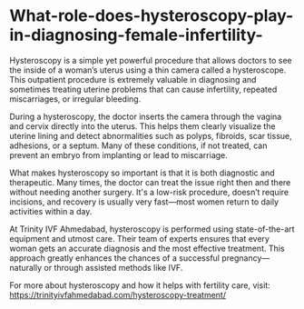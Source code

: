 # What-role-does-hysteroscopy-play-in-diagnosing-female-infertility-

Hysteroscopy is a simple yet powerful procedure that allows doctors to see the inside of a woman’s uterus using a thin camera called a hysteroscope. This outpatient procedure is extremely valuable in diagnosing and sometimes treating uterine problems that can cause infertility, repeated miscarriages, or irregular bleeding.

During a hysteroscopy, the doctor inserts the camera through the vagina and cervix directly into the uterus. This helps them clearly visualize the uterine lining and detect abnormalities such as polyps, fibroids, scar tissue, adhesions, or a septum. Many of these conditions, if not treated, can prevent an embryo from implanting or lead to miscarriage.

What makes hysteroscopy so important is that it is both diagnostic and therapeutic. Many times, the doctor can treat the issue right then and there without needing another surgery. It's a low-risk procedure, doesn’t require incisions, and recovery is usually very fast—most women return to daily activities within a day.

At Trinity IVF Ahmedabad, hysteroscopy is performed using state-of-the-art equipment and utmost care. Their team of experts ensures that every woman gets an accurate diagnosis and the most effective treatment. This approach greatly enhances the chances of a successful pregnancy—naturally or through assisted methods like IVF.

For more about hysteroscopy and how it helps with fertility care, visit:
https://trinityivfahmedabad.com/hysteroscopy-treatment/
